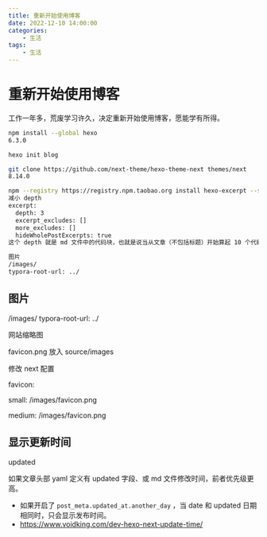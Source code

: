 ```yaml
---
title: 重新开始使用博客
date: 2022-12-10 14:00:00
categories:
	- 生活
tags:
	- 生活
---
```


# 重新开始使用博客

工作一年多，荒废学习许久，决定重新开始使用博客，愿能学有所得。



```bash
npm install --global hexo
6.3.0

hexo init blog

git clone https://github.com/next-theme/hexo-theme-next themes/next
8.14.0

npm --registry https://registry.npm.taobao.org install hexo-excerpt --save
减小 depth
excerpt:
  depth: 3
  excerpt_excludes: []
  more_excludes: []
  hideWholePostExcerpts: true
这个 depth 就是 md 文件中的代码块，也就是说当从文章（不包括标题）开始算起 10 个代码块后就会开始显示阅读全文按钮（在主页上）

图片
/images/
typora-root-url: ../
```



## 图片

/images/
typora-root-url: ../



网站缩略图

favicon.png 放入 source/images

修改 next 配置

favicon:

  small: /images/favicon.png

  medium: /images/favicon.png



## 显示更新时间

updated

如果文章头部 yaml 定义有 updated 字段、或 md 文件修改时间，前者优先级更高。

- 如果开启了 `post_meta.updated_at.another_day` ，当 date 和 updated 日期相同时，只会显示发布时间。
- https://www.voidking.com/dev-hexo-next-update-time/



